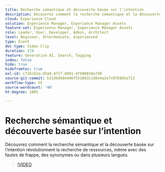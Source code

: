 ```yaml
---
title: Recherche sémantique et découverte basée sur l’intention
description: Découvrez comment la recherche sémantique et la découverte basée sur l’intention révolutionnent la recherche de ressources, même avec des fautes de frappe, des synonymes ou dans plusieurs langues.
cloud: Experience Cloud
solution: Experience Manager, Experience Manager Assets
feature-set: Experience Manager, Experience Manager Assets
role: Leader, User, Developer, Admin, Architect
level: Beginner, Intermediate, Experienced
type: Event
doc-type: Video Clip
duration: 174
feature: Generative AI, Search, Tagging
index: false
hide: true
hidefromtoc: true
exl-id: c726c62a-d3a9-471f-8091-4fb00010a7d9
source-git-commit: b11d9d6844d6f551083c1d8e4a2e7c076965a713
workflow-type: ht
source-wordcount: '46'
ht-degree: 100%

---
```


# Recherche sémantique et découverte basée sur l’intention

Découvrez comment la recherche sémantique et la découverte basée sur l’intention révolutionnent la recherche de ressources, même avec des fautes de frappe, des synonymes ou dans plusieurs langues.

>[!VIDEO](https://video.tv.adobe.com/v/3459220/?learn=on&enablevpops)
